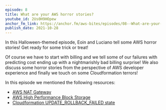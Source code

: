 ```yaml
---
episode: 8
title: What are your AWS horror stories?
youtube_id: 2Us0H9HOpew
anchor_fm_link: https://anchor.fm/aws-bites/episodes/08--What-are-your-AWS-horror-stories-e19bpdp
publish_date: 2021-10-28
---
```


In this Halloween-themed episode, Eoin and Luciano tell some AWS horror stories! Get ready for some trick or treat!

Of course we have to start with billing and we tell some of our failures with predicting cost ending up with a nightmarishly bad billing surprise! We also discuss some horror stories from the perspective of AWS developer experience and finally we touch on some Cloudformation terrors!

In this episode we mentioned the following resources:

  - [AWS NAT Gateway](https://docs.aws.amazon.com/vpc/latest/userguide/vpc-nat-gateway.html)
  - [AWS High Performance Block Storage](https://aws.amazon.com/ebs/)
  - [Cloudformation UPDATE_ROLLBACK_FAILED state](https://aws.amazon.com/premiumsupport/knowledge-center/cloudformation-update-rollback-failed/)

  